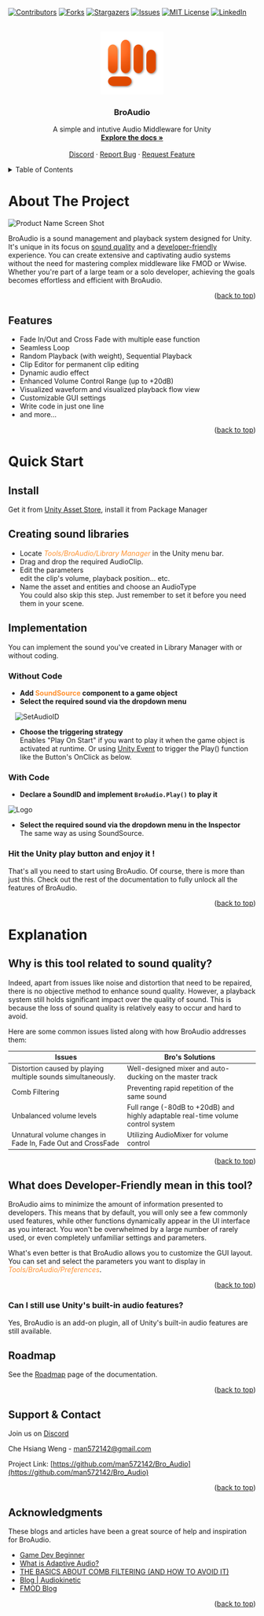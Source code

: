 ﻿<a name="readme-top"></a>

[![Contributors][contributors-shield]][contributors-url]
[![Forks][forks-shield]][forks-url]
[![Stargazers][stars-shield]][stars-url]
[![Issues][issues-shield]][issues-url]
[![MIT License][license-shield]][license-url]
[![LinkedIn][linkedin-shield]][linkedin-url]

<!-- PROJECT LOGO -->
<br />
<div align="center">
  <a href="Bro Audio Logo">
    <img src="https://raw.githubusercontent.com/man572142/Bro_Audio/main/Assets/BroAudio/Core/Resources/Editor/Logo_Main.png" alt="Logo" width="128" height="128">
  </a>

  <!-- PROJECT Title -->
<h3 align="center">BroAudio</h3>

  <p align="center">A simple and intutive Audio Middleware for Unity
    <br />
    <a href="https://man572142s-organization.gitbook.io/broaudio/"><strong>Explore the docs »</strong></a>
    <br />
    <br />
    <a href="https://discord.com/invite/CNWRcc6Zfp">Discord</a>
    ·
    <a href="https://github.com/man572142/Bro_Audio/issues">Report Bug</a>
    ·
    <a href="https://github.com/man572142/Bro_Audio/issues">Request Feature</a>
  </p>
</div>



<!-- TABLE OF CONTENTS -->
<details>
  <summary>Table of Contents</summary>
  <ol>
    <li><a href="#about-the-project">About The Project</a></li>
    <li><a href="#quick-start">Quick Start</a></li>
    <li><a href="#explanation">Explanation</a></li>
    <li><a href="#roadmap">Roadmap</a></li>
    <li><a href="#license">License</a></li>
    <li><a href="#contact">Contact</a></li>
    <li><a href="#acknowledgments">Acknowledgments</a></li>
  </ol>
</details>



<!-- ABOUT THE PROJECT -->
# About The Project
![Product Name Screen Shot][product-screenshot]

BroAudio is a sound management and playback system designed for Unity. It's unique in its focus on <a href="#sound-quality">sound quality</a> and a <a href="#developer-friendly">developer-friendly</a> experience. You can create extensive and captivating audio systems without the need for mastering complex middleware like FMOD or Wwise. Whether you're part of a large team or a solo developer, achieving the goals becomes effortless and efficient with BroAudio.

<p align="right">(<a href="#readme-top">back to top</a>)</p>

## Features

* Fade In/Out and Cross Fade with multiple ease function
* Seamless Loop
* Random Playback (with weight), Sequential Playback
* Clip Editor for permanent clip editing
* Dynamic audio effect
* Enhanced Volume Control Range (up to +20dB)
* Visualized waveform and visualized playback flow view
* Customizable GUI settings
* Write code in just one line
* and more…

<p align="right">(<a href="#readme-top">back to top</a>)</p>

<!-- Quick Start -->
# Quick Start

## Install

Get it from [Unity Asset Store](https://assetstore.unity.com/packages/tools/audio/bro-audio-257362), install it from Package Manager

## Creating sound libraries
* Locate <span style="color: #FF9333;"><i>Tools/BroAudio/Library Manager</i></span> in the Unity menu bar.
* Drag and drop the required AudioClip.
* Edit the parameters<br/>
  edit the clip's volume, playback position... etc.
* Name the asset and entities and choose an AudioType<br/>
You could also skip this step. Just remember to set it before you need them in your scene.

## Implementation 
You can implement the sound you've created in Library Manager with or without coding.

### Without Code 
* <b>Add <span style="color: #FF9333;">SoundSource</span> component to a game object</b>
* <b>Select the required sound via the dropdown menu</b>

&emsp;![SetAudioID][set-audioid]

* <b>Choose the triggering strategy</b><br/>
Enables "Play On Start" if you want to play it when the game object is activated at runtime. Or using <a href="https://docs.unity3d.com/2022.3/Documentation/Manual/UnityEvents.html">Unity Event</a> to trigger the Play() function like the Button's OnClick as below. 

### With Code

* <b>Declare a SoundID and implement `BroAudio.Play()` to play it</b>

<img src="https://man572142s-organization.gitbook.io/~gitbook/image?url=https:%2F%2F886210201-files.gitbook.io%2F%7E%2Ffiles%2Fv0%2Fb%2Fgitbook-x-prod.appspot.com%2Fo%2Fspaces%252FfI79StJ3o7OKZxf9vHhb%252Fuploads%252Fq9iuTTM70cD2urGbBuDW%252FBasicAPI2.png%3Falt=media%26token=30d39bd0-4390-4ca8-ae13-d1ae64ea4a38&width=768&dpr=4&quality=100&sign=7c816015883b672221427c948189177a41fb917148c2ccf8bc12d9c2922661d3" alt="Logo" width=475 height=285>

* <b>Select the required sound via the dropdown menu in the Inspector</b><br/>
The same way as using SoundSource.


### Hit the Unity play button and enjoy it !
That's all you need to start using BroAudio. Of course, there is more than just this. Check out the rest of the documentation to fully unlock all the features of BroAudio.

<p align="right">(<a href="#readme-top">back to top</a>)</p>


# Explanation
<!--
## Library Manager

### Asset
A ScriptableObject that contains a group of libraries and their informations.
### Library
Represent a sound associated with an AudioID that can be played. It can store many clips and their settings about how they would behave.

## Clip Editor
Let you edit an audio clip and save it permanently in Unity.
-->

<a name="sound-quality"></a>

## Why is this tool related to sound quality?

Indeed, apart from issues like noise and distortion that need to be repaired, there is no objective method to enhance sound quality. However, a playback system still holds significant impact over the quality of sound. This is because the loss of sound quality is relatively easy to occur and hard to avoid.

Here are some common issues listed along with how BroAudio addresses them:

| Issues | Bro's Solutions|
| -- | -- | 
| Distortion caused by playing multiple sounds simultaneously. | Well-designed mixer and auto-ducking on the master track |
|Comb Filtering|Preventing rapid repetition of the same sound|
|Unbalanced volume levels|Full range (-80dB to +20dB) and highly adaptable real-time volume control system|
|Unnatural volume changes in Fade In, Fade Out and CrossFade|Utilizing AudioMixer for volume control|

 
<p align="right">(<a href="#readme-top">back to top</a>)</p>

<a name="developer-friendly"></a>

## What does Developer-Friendly mean in this tool?

BroAudio aims to minimize the amount of information presented to developers. This means that by default, you will only see a few commonly used features, while other functions dynamically appear in the UI interface as you interact. You won't be overwhelmed by a large number of rarely used, or even completely unfamiliar settings and parameters.

What's even better is that BroAudio allows you to customize the GUI layout. You can set and select the parameters you want to display in <span style="color: #FF9333;"><i>Tools/BroAudio/Preferences</i></span>.

<p align="right">(<a href="#readme-top">back to top</a>)</p>

### Can I still use Unity's built-in audio features?
Yes, BroAudio is an add-on plugin, all of Unity's built-in audio features are still available. 


<!-- ROADMAP -->
## Roadmap

See the [Roadmap](https://man572142s-organization.gitbook.io/broaudio/others/roadmap) page of the documentation.

<p align="right">(<a href="#readme-top">back to top</a>)</p>


<!-- CONTACT -->
## Support & Contact

Join us on <a href="https://discord.com/invite/CNWRcc6Zfp">Discord</a>

Che Hsiang Weng - man572142@gmail.com

Project Link: [https://github.com/man572142/Bro_Audio](https://github.com/man572142/Bro_Audio)

<p align="right">(<a href="#readme-top">back to top</a>)</p>



<!-- ACKNOWLEDGMENTS -->
## Acknowledgments
These blogs and articles have been a great source of help and inspiration for BroAudio.

* []()[Game Dev Beginner](https://gamedevbeginner.com/)
* []()[What is Adaptive Audio?](https://youtu.be/p-FLWabby4Y?si=v1oABcEIx_o7xfUe)
* []()[THE BASICS ABOUT COMB FILTERING (AND HOW TO AVOID IT)](https://www.dpamicrophones.com/mic-university/the-basics-about-comb-filtering-and-how-to-avoid-it)
* []()[Blog | Audiokinetic](https://blog.audiokinetic.com/)
* []()[FMOD Blog](https://www.fmod.com/blog)

<p align="right">(<a href="#readme-top">back to top</a>)</p>



<!-- MARKDOWN LINKS & IMAGES -->
<!-- https://www.markdownguide.org/basic-syntax/#reference-style-links -->
[contributors-shield]: https://img.shields.io/github/contributors/man572142/Bro_Audio.svg?style=for-the-badge
[contributors-url]: https://github.com/man572142/Bro_Audio/graphs/contributors
[forks-shield]: https://img.shields.io/github/forks/man572142/Bro_Audio.svg?style=for-the-badge
[forks-url]: https://github.com/man572142/Bro_Audio/network/members
[stars-shield]: https://img.shields.io/github/stars/man572142/Bro_Audio.svg?style=for-the-badge
[stars-url]: https://github.com/man572142/Bro_Audio/stargazers
[issues-shield]: https://img.shields.io/github/issues/man572142/Bro_Audio.svg?style=for-the-badge
[issues-url]: https://github.com/man572142/Bro_Audio/issues
[license-shield]: https://img.shields.io/github/license/man572142/Bro_Audio.svg?style=for-the-badge
[license-url]: https://github.com/man572142/Bro_Audio/blob/main/LICENSE
[linkedin-shield]: https://img.shields.io/badge/-LinkedIn-black.svg?style=for-the-badge&logo=linkedin&colorB=555
[linkedin-url]: https://linkedin.com/in/哲祥-翁-577109225

[product-screenshot]: https://man572142s-organization.gitbook.io/~gitbook/image?url=https:%2F%2F886210201-files.gitbook.io%2F%7E%2Ffiles%2Fv0%2Fb%2Fgitbook-x-prod.appspot.com%2Fo%2Fspaces%252FfI79StJ3o7OKZxf9vHhb%252Fuploads%252FUhzDSjEL4KixTmABleCK%252FUnity_j0cQdDpL3G.png%3Falt=media%26token=b16a7854-259a-492a-83e8-104a0f78ba46&width=1248&dpr=1&quality=100&sign=b1ab21666607303b6d4612999dc58c39888f9262550f796cb6e0d068c0a5f804

[set-audioid]: https://man572142s-organization.gitbook.io/~gitbook/image?url=https:%2F%2F886210201-files.gitbook.io%2F%7E%2Ffiles%2Fv0%2Fb%2Fgitbook-x-prod.appspot.com%2Fo%2Fspaces%252FfI79StJ3o7OKZxf9vHhb%252Fuploads%252FL6ysT8NV3kDCNG8BoB9A%252FUnity_VVf8IWAV8o.gif%3Falt=media%26token=94af1bae-086b-453c-8732-d2255deb6577&width=768&dpr=1&quality=100&sign=8e7a2bdb695270ce0bc523ef03fb270eb1ea8777b1db39d894e4bc49e6ecb410
